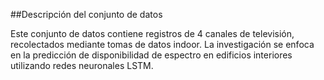 ##Descripción del conjunto de datos

Este conjunto de datos contiene registros de 4 canales de televisión, recolectados mediante tomas de datos indoor. 
La investigación se enfoca en la predicción de disponibilidad de espectro en edificios interiores utilizando redes neuronales LSTM.
